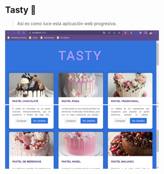 # Tasty :cake:

> Así es como luce esta aplicación web progresiva.
> 
![Pantalla muestra](https://raw.githubusercontent.com/CarmenKaplanB/Tasty/main/capturas/TastyIn.png)
![Pantalla muestra](https://raw.githubusercontent.com/CarmenKaplanB/Tasty/main/capturas/TastyI.png)
